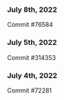 ### July 8th, 2022

Commit #76584

### July 5th, 2022

Commit #314353


### July 4th, 2022

Commit #72281
